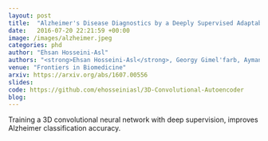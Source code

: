 ```yaml
---
layout: post
title:  "Alzheimer's Disease Diagnostics by a Deeply Supervised Adaptable 3D Convolutional Network"
date:   2016-07-20 22:21:59 +00:00
image: /images/alzheimer.jpeg
categories: phd
author: "Ehsan Hosseini-Asl"
authors: "<strong>Ehsan Hosseini-Asl</strong>, Georgy Gimel'farb, Ayman El-Baz"
venue: "Frontiers in Biomedicine"
arxiv: https://arxiv.org/abs/1607.00556
slides:
code: https://github.com/ehosseiniasl/3D-Convolutional-Autoencoder
blog: 
---
```

Training a 3D convolutional neural network with deep supervision, improves Alzheimer classification accuracy. 
